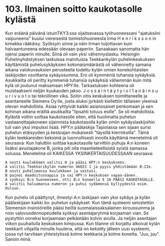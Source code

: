


    
# 103. Ilmainen soitto kaukotasolle kylästä
Kun eräänä päivänä istuinTKY3:ssa sijaitsevassa työhuoneessani "ajatuksiini vaipuneena" kuului 
viereisestä toimistohuoneesta Irma H e n r i k s s o n in kimakka rääkäisy. Syöksyin sinne ja näin Irman 
tuijottavan kuin halvaantuneena edessään olevaan paperiin. Sanaakaan sanomatta hän ojensi paperin 
minulle. Siinä oli vain yksi vähennyslasku. Helsingin Puhelinyhdistyksen laskuissa mainituista 
Teekkarikylän puhelinkeskuksen käyttämistä puhelusykäyksien kokonaismäärästä oli vähennetty 
samana aikana valokuvauksien perusteella todettu kylän omien konekohtaisten laskijoiden osoittama 
sykäyssumma. Ero oli kymmeniä tuhansia sykäyksiä.
Asukkailta oli peritty kymmeniä tuhansia sykäyksiä vähemmän kuin mitä kylä oli joutunut maksamaan 
HPY:lIe. Tarkastuksen kohteena oli muistaakseni neljän kuukauden jakso. J o s s a i n  t ä y t y i  o I 1 a 
n ä i n  s u u r i  v u o t o tai teknillinen vika. Soitin oitis keskuksen toimittaneelle ja asentaneelle 
Siemens Oy:lle, josta aluksi jyrkästi kiellettiin tällaisen yleensä olevan mahdollista. Asiaa ryhtyivät 
kaikki asianosaiset penkomaan ja sen kohinan aikana eräiltä asukkailta "lipsahti totuus esille". Se oli 
mahdollista. Kylästä voitiin soittaa kaukotasolle siten, että huolimatta puhelun vastaanottajakoneen 
sijainnista kaukotasolla kylän omiin sykäyslaskijoihin tuli vain yksi impulssi lisää. HPY:n päälaskija 
Tapiolassa sen sijaan surisi puhelun etäisyyden ja kestoajan mukaisesti "täysillä kierroksilla".
Tämä kylän teekkareiden keksimä ja luonnollisesti innolla käyttämä menetelmä oli seuraava:
Kun haluttiin soittaa kaukotasolle tarvittiin puhuja A:n koneen lisäksi avustajakone B, jonka piti olla 
maantieteellisistä syistä samassa solussa. Menetelmä oli KAIKESSA YKSINKERTAISUUDESSAAN 
seuraava:

    A nosti kuulokkeen valitsi 0 ja pääsi HPY:n keskukseen. 
    A valitsi Teekkarikylän numeron 46021 1 ja pyysi yhdistämään B:IIe.
    B nosti puhelimensa kuulokkeen ja vastasi.
    B painoi maadoitusnappia ja sai HPY:n keskuksen vapaa-äänen.
    A syöksyi B:n huoneeseen, otti B:n koneella 9 JA PÄÄSI KAUKOTASOLLE. 
    A valitsi haluamansa numeron ja puhui sydämensä kyllyydestä esim. Ouluun.

Kun puhelu oli päättynyt, ilmestyi A:n laskijaan vain yksi sykäys ja kylän päälaskijaan kaikki ko. 
puhelun sykäykset. Kun tämä systeemi selostettiin Siemensin insinööreille pääsi heiltä 
suomalaissaksalainen kiroussumma ja noin valovuodennopeudella syöksyi asentajaryhmä korjaaman 
vian. Se pystyttiin onneksi korjaamaan pelkästään kolvin avulla. Ja neljän asentajan viikon puuhailulla 
keskuksen kimpussa. Kun tilanne oli korjattu alkoivat kylän teekkarit vihjailla minulle huulena, että on 
keksitty jälleen uusi systeemi, jossa nyt tarvitaan yhteistyössä kolme teekkaria ja kolme konetta. "Juu, 
juu". Sanoin minä.
